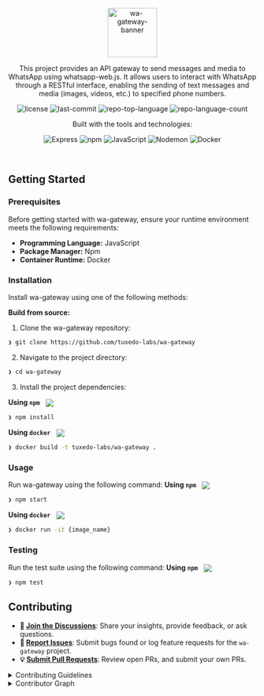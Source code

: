 <p align="center">
	<img src="https://wwebjs.dev/images/logo.png" alt="wa-gateway-banner" width="100">
</p>
<p align="center">
	This project provides an API gateway to send messages and media to WhatsApp using whatsapp-web.js. It allows users to interact with WhatsApp through a RESTful interface, enabling the sending of text messages and media (images, videos, etc.) to specified phone numbers.
</p>
<p align="center">
	<img src="https://img.shields.io/github/license/tuxedo-labs/wa-gateway?style=flat&logo=opensourceinitiative&logoColor=white&color=0080ff" alt="license">
	<img src="https://img.shields.io/github/last-commit/tuxedo-labs/wa-gateway?style=flat&logo=git&logoColor=white&color=0080ff" alt="last-commit">
	<img src="https://img.shields.io/github/languages/top/tuxedo-labs/wa-gateway?style=flat&color=0080ff" alt="repo-top-language">
	<img src="https://img.shields.io/github/languages/count/tuxedo-labs/wa-gateway?style=flat&color=0080ff" alt="repo-language-count">
</p>
<p align="center">Built with the tools and technologies:</p>
<p align="center">
	<img src="https://img.shields.io/badge/Express-000000.svg?style=flat&logo=Express&logoColor=white" alt="Express">
	<img src="https://img.shields.io/badge/npm-CB3837.svg?style=flat&logo=npm&logoColor=white" alt="npm">
	<img src="https://img.shields.io/badge/JavaScript-F7DF1E.svg?style=flat&logo=JavaScript&logoColor=black" alt="JavaScript">
	<img src="https://img.shields.io/badge/Nodemon-76D04B.svg?style=flat&logo=Nodemon&logoColor=white" alt="Nodemon">
	<img src="https://img.shields.io/badge/Docker-2496ED.svg?style=flat&logo=Docker&logoColor=white" alt="Docker">
</p>
<br>

##  Getting Started

###  Prerequisites

Before getting started with wa-gateway, ensure your runtime environment meets the following requirements:

- **Programming Language:** JavaScript
- **Package Manager:** Npm
- **Container Runtime:** Docker


###  Installation

Install wa-gateway using one of the following methods:

**Build from source:**

1. Clone the wa-gateway repository:
```sh
❯ git clone https://github.com/tuxedo-labs/wa-gateway
```

2. Navigate to the project directory:
```sh
❯ cd wa-gateway
```

3. Install the project dependencies:


**Using `npm`** &nbsp; [<img align="center" src="https://img.shields.io/badge/npm-CB3837.svg?style={badge_style}&logo=npm&logoColor=white" />](https://www.npmjs.com/)

```sh
❯ npm install
```


**Using `docker`** &nbsp; [<img align="center" src="https://img.shields.io/badge/Docker-2CA5E0.svg?style={badge_style}&logo=docker&logoColor=white" />](https://www.docker.com/)

```sh
❯ docker build -t tuxedo-labs/wa-gateway .
```




###  Usage
Run wa-gateway using the following command:
**Using `npm`** &nbsp; [<img align="center" src="https://img.shields.io/badge/npm-CB3837.svg?style={badge_style}&logo=npm&logoColor=white" />](https://www.npmjs.com/)

```sh
❯ npm start
```


**Using `docker`** &nbsp; [<img align="center" src="https://img.shields.io/badge/Docker-2CA5E0.svg?style={badge_style}&logo=docker&logoColor=white" />](https://www.docker.com/)

```sh
❯ docker run -it {image_name}
```


###  Testing
Run the test suite using the following command:
**Using `npm`** &nbsp; [<img align="center" src="https://img.shields.io/badge/npm-CB3837.svg?style={badge_style}&logo=npm&logoColor=white" />](https://www.npmjs.com/)

```sh
❯ npm test
```

##  Contributing

- **💬 [Join the Discussions](https://github.com/tuxedo-labs/wa-gateway/discussions)**: Share your insights, provide feedback, or ask questions.
- **🐛 [Report Issues](https://github.com/tuxedo-labs/wa-gateway/issues)**: Submit bugs found or log feature requests for the `wa-gateway` project.
- **💡 [Submit Pull Requests](https://github.com/tuxedo-labs/wa-gateway/blob/main/CONTRIBUTING.md)**: Review open PRs, and submit your own PRs.

<details closed>
<summary>Contributing Guidelines</summary>

1. **Fork the Repository**: Start by forking the project repository to your github account.
2. **Clone Locally**: Clone the forked repository to your local machine using a git client.
   ```sh
   git clone https://github.com/tuxedo-labs/wa-gateway
   ```
3. **Create a New Branch**: Always work on a new branch, giving it a descriptive name.
   ```sh
   git checkout -b new-feature-x
   ```
4. **Make Your Changes**: Develop and test your changes locally.
5. **Commit Your Changes**: Commit with a clear message describing your updates.
   ```sh
   git commit -m 'Implemented new feature x.'
   ```
6. **Push to github**: Push the changes to your forked repository.
   ```sh
   git push origin new-feature-x
   ```
7. **Submit a Pull Request**: Create a PR against the original project repository. Clearly describe the changes and their motivations.
8. **Review**: Once your PR is reviewed and approved, it will be merged into the main branch. Congratulations on your contribution!
</details>

<details closed>
<summary>Contributor Graph</summary>
<br>
<p align="left">
   <a href="https://github.com{/tuxedo-labs/wa-gateway/}graphs/contributors">
      <img src="https://contrib.rocks/image?repo=tuxedo-labs/wa-gateway">
   </a>
</p>
</details>
